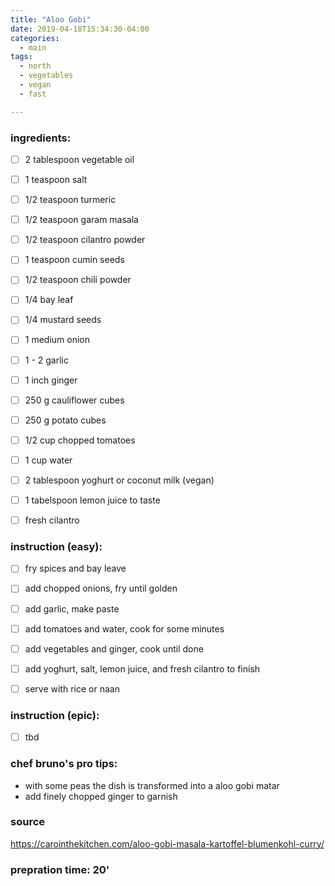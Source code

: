 ```yaml
---
title: "Aloo Gobi"
date: 2019-04-18T15:34:30-04:00
categories:
  - main 
tags:
  - north
  - vegetables
  - vegan
  - fast

---
```


### ingredients:

- [ ] 2 tablespoon vegetable oil
- [ ] 1 teaspoon salt
- [ ] 1/2 teaspoon turmeric
- [ ] 1/2 teaspoon garam masala
- [ ] 1/2 teaspoon cilantro powder
- [ ] 1 teaspoon cumin seeds
- [ ] 1/2 teaspoon chili powder
- [ ] 1/4 bay leaf
- [ ] 1/4 mustard seeds
- [ ] 1 medium onion
- [ ] 1 - 2 garlic
- [ ] 1 inch ginger
- [ ] 250 g cauliflower cubes
- [ ] 250 g potato cubes
- [ ] 1/2 cup chopped tomatoes
- [ ] 1 cup water
- [ ] 2 tablespoon yoghurt or coconut milk (vegan)
- [ ] 1 tabelspoon lemon juice to taste
- [ ] fresh cilantro


### instruction (easy):
- [ ] fry spices and bay leave
- [ ] add chopped onions, fry until golden
- [ ] add garlic, make paste
- [ ] add tomatoes and water, cook for some minutes
- [ ] add vegetables and ginger, cook until done
- [ ] add yoghurt, salt, lemon juice, and fresh cilantro to finish
- [ ] serve with rice or naan


### instruction (epic):
- [ ] tbd


### chef bruno's pro tips:

- with some peas the dish is transformed into a aloo gobi matar
- add finely chopped ginger to garnish


### source

https://carointhekitchen.com/aloo-gobi-masala-kartoffel-blumenkohl-curry/

### prepration time: 20'



